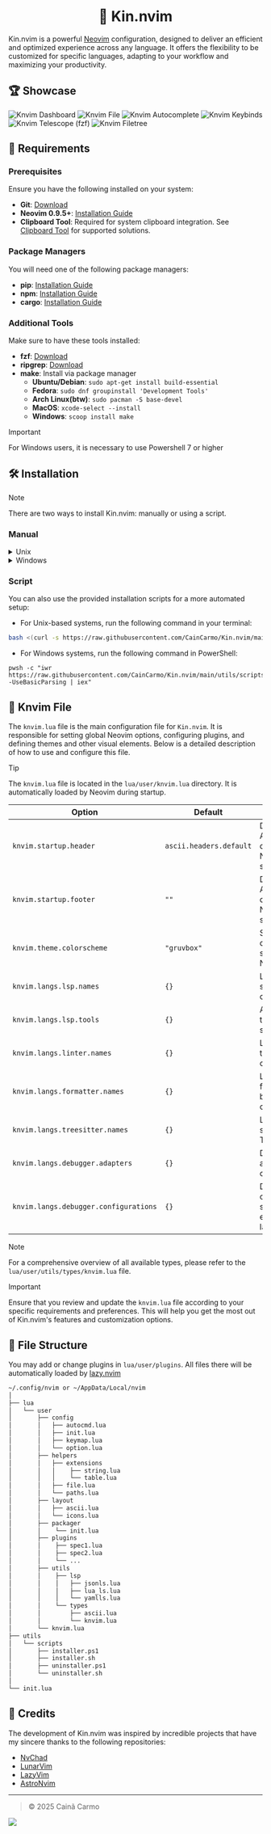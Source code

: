 [//]: Header

<h1 align="center">🍡 Kin.nvim</h1>

Kin.nvim is a powerful [Neovim](https://neovim.io/) configuration, designed to deliver an efficient and optimized experience across any language. It offers the flexibility to be customized for specific languages, adapting to your workflow and maximizing your productivity.

[//]: Content

## 🏆 Showcase

![Knvim Dashboard][ft_dashboard]
![Knvim File][ft_file]
![Knvim Autocomplete][ft_cmp]
![Knvim Keybinds][ft_keybinds]
![Knvim Telescope (fzf)][ft_telescope]
![Knvim Filetree][ft_filetree]

## 🚧 Requirements

### Prerequisites

Ensure you have the following installed on your system:

- **Git**: [Download](https://git-scm.com/downloads)
- **Neovim 0.9.5+**: [Installation Guide](https://github.com/neovim/neovim/blob/master/INSTALL.md)
- **Clipboard Tool**: Required for system clipboard integration. See [Clipboard Tool](https://neovim.io/doc/user/provider.html#clipboard-tool) for supported solutions.

### Package Managers

You will need one of the following package managers:

- **pip**: [Installation Guide](https://pypi.org/project/pip/)
- **npm**: [Installation Guide](https://docs.npmjs.com/downloading-and-installing-node-js-and-npm)
- **cargo**: [Installation Guide](https://doc.rust-lang.org/cargo/getting-started/installation.html)

### Additional Tools

Make sure to have these tools installed:

- **fzf**: [Download](https://github.com/junegunn/fzf)
- **ripgrep**: [Download](https://github.com/BurntSushi/ripgrep)
- **make**: Install via package manager
  - **Ubuntu/Debian**: `sudo apt-get install build-essential`
  - **Fedora**: `sudo dnf groupinstall 'Development Tools'`
  - **Arch Linux(btw)**: `sudo pacman -S base-devel`
  - **MacOS**: `xcode-select --install`
  - **Windows**: `scoop install make`

> [!IMPORTANT]
> For Windows users, it is necessary to use Powershell 7 or higher

## 🛠️ Installation

> [!NOTE]
> There are two ways to install Kin.nvim: manually or using a script.

### Manual

<details>
<summary>Unix</summary>
<br />

1. Make a backup of your current nvim and shared folder

```sh
mv ~/.config/nvim ~/.config/nvim.bak
mv ~/.local/share/nvim ~/.local/share/nvim.bak
```

2. Setup Kin.nvim

```sh
git clone --depth 1 https://github.com/CainCarmo/Kin.nvim.git ~/.config/nvim
rm -rf ~/.config/nvim/.git
rm -rf ~/.config/nvim/.gitignore
nvim
```

</details>

<details>
<summary>Windows</summary>
<br />

1. Make a backup of your current nvim and nvim-data folder

```pwsh
Rename-Item -Path $env:LOCALAPPDATA\nvim -NewName $env:LOCALAPPDATA\nvim.bak
Rename-Item -Path $env:LOCALAPPDATA\nvim-data -NewName $env:LOCALAPPDATA\nvim-data.bak
```

2. Setup Kin.nvim

```pwsh
git clone --depth 1 https://github.com/CainCarmo/Kin.nvim.git $env:LOCALAPPDATA\nvim
Remove-Item $env:LOCALAPPDATA\nvim\.git -Recurse -Force
Remove-Item $env:LOCALAPPDATA\nvim\.gitignore -Recurse -Force
nvim
```

</details>

### Script

You can also use the provided installation scripts for a more automated setup:

- For Unix-based systems, run the following command in your terminal:

```sh
bash <(curl -s https://raw.githubusercontent.com/CainCarmo/Kin.nvim/main/utils/scripts/installer.sh)
```

- For Windows systems, run the following command in PowerShell:

```pwsh
pwsh -c "iwr https://raw.githubusercontent.com/CainCarmo/Kin.nvim/main/utils/scripts/install.ps1 -UseBasicParsing | iex"
```

## 📜 Knvim File

The `knvim.lua` file is the main configuration file for `Kin.nvim`. It is responsible for setting global Neovim options, configuring plugins, and defining themes and other visual elements. Below is a detailed description of how to use and configure this file.

> [!TIP]
> The `knvim.lua` file is located in the `lua/user/knvim.lua` directory. It is automatically loaded by Neovim during startup.

| Option                                | Default                 | Description                                           |
| ------------------------------------- | ----------------------- | ----------------------------------------------------- |
| `knvim.startup.header`                | `ascii.headers.default` | Defines the ASCII header displayed at Neovim startup. |
| `knvim.startup.footer`                | `""`                    | Defines the ASCII footer displayed at Neovim startup. |
| `knvim.theme.colorscheme`             | `"gruvbox"`             | Sets the default color scheme for Neovim.             |
| `knvim.langs.lsp.names`               | `{}`                    | List of LSP servers to be configured.                 |
| `knvim.langs.lsp.tools`               | `{}`                    | Additional tools for LSP support.                     |
| `knvim.langs.linter.names`            | `{}`                    | List of linters to be configured.                     |
| `knvim.langs.formatter.names`         | `{}`                    | List of formatters to be configured.                  |
| `knvim.langs.treesitter.names`        | `{}`                    | Languages supported by Treesitter.                    |
| `knvim.langs.debugger.adapters`       | `{}`                    | Debug adapters to be configured.                      |
| `knvim.langs.debugger.configurations` | `{}`                    | Debug configurations specific to each language.       |

> [!NOTE]
> For a comprehensive overview of all available types, please refer to the `lua/user/utils/types/knvim.lua` file.

> [!IMPORTANT]
> Ensure that you review and update the `knvim.lua` file according to your specific requirements and preferences. This will help you get the most out of Kin.nvim's features and customization options.

## 📂 File Structure

You may add or change plugins in `lua/user/plugins`. All files there
will be automatically loaded by [lazy.nvim](https://github.com/folke/lazy.nvim)

```txt
~/.config/nvim or ~/AppData/Local/nvim
│
├── lua
│   └── user
│       ├── config
│       │   ├── autocmd.lua
│       │   ├── init.lua
│       │   ├── keymap.lua
│       │   └── option.lua
│       ├── helpers
│       │   ├── extensions
│       │   │    ├── string.lua
│       │   │    └── table.lua
│       │   ├── file.lua
│       │   └── paths.lua
│       ├── layout
│       │   ├── ascii.lua
│       │   └── icons.lua
│       ├── packager
│       │    └── init.lua
│       ├── plugins
│       │    ├── spec1.lua
│       │    ├── spec2.lua
│       │    └── ...
│       ├── utils
│       │    ├── lsp
│       │    │   ├── jsonls.lua
│       │    │   ├── lua_ls.lua
│       │    │   └── yamlls.lua
│       │    └── types
│       │        ├── ascii.lua
│       │        └── knvim.lua
│       └── knvim.lua
├── utils
│   └── scripts
│       ├── installer.ps1
│       ├── installer.sh
│       ├── uninstaller.ps1
│       └── uninstaller.sh
│
└── init.lua
```

## 🌟 Credits

The development of Kin.nvim was inspired by incredible projects that have my sincere thanks to the following repositories:

- [NvChad](https://github.com/NvChad/NvChad)
- [LunarVim](https://github.com/LunarVim/LunarVim)
- [LazyVim](https://github.com/LazyVim/LazyVim)
- [AstroNvim](https://github.com/AstroNvim/AstroNvim)

[//]: Footer

---

> © 2025 Cainã Carmo

![][footer_wave]

[//]: Links

<!-- Layout -->

[footer_wave]: https://capsule-render.vercel.app/api?type=waving&height=100&color=919F50&reversal=true&section=footer

<!-- Images -->

[ft_cmp]: ./assets/images/cmp.png
[ft_dashboard]: ./assets/images/dashboard.png
[ft_file]: ./assets/images/file.png
[ft_filetree]: ./assets/images/filetree.png
[ft_keybinds]: ./assets/images/keybinds.png
[ft_telescope]: ./assets/images/telescope.png
